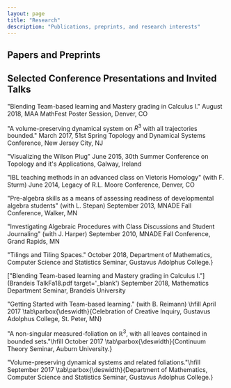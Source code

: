 ```yaml
---
layout: page
title: "Research"
description: "Publications, preprints, and research interests"
---
```


## Papers and Preprints


## Selected Conference Presentations and Invited Talks

"Blending Team-based learning and Mastery grading in Calculus I." August 2018, MAA MathFest Poster Session, Denver, CO

"A volume-preserving dynamical system on $R^3$ with all trajectories bounded." March 2017, 51st Spring Topology and Dynamical Systems Conference, New Jersey City, NJ

"Visualizing the Wilson Plug" June 2015, 30th Summer Conference on Topology and it's Applications, Galway, Ireland

"IBL teaching methods in an advanced class on Vietoris Homology" (with F. Sturm) June 2014, Legacy of R.L. Moore Conference, Denver, CO

"Pre-algebra skills as a means of assessing readiness of developmental algebra students" (with L. Stepan) September 2013, MNADE Fall Conference, Walker, MN

"Investigating Algebraic Procedures with Class Discussions and Student Journaling" (with J. Harper) September 2010, MNADE Fall Conference, Grand Rapids, MN

"Tilings and Tiling Spaces." October 2018, Department of Mathematics, Computer Science  and Statistics Seminar, Gustavus Adolphus College.}

["Blending Team-based learning and Mastery grading in Calculus I."](Brandeis TalkFa18.pdf target='_blank') September 2018, Mathematics Department Seminar, Brandeis University

"Getting Started with Team-based learning." (with B. Reimann) \hfill April 2017 \tab\parbox{\deswidth}{Celebration of Creative Inquiry, Gustavus Adolphus College, St. Peter, MN}

"A non-singular measured-foliation on $\mathbb{R}^3$, with all leaves contained in bounded sets."\hfill October 2017
\tab\parbox{\deswidth}{Continuum Theory Seminar, Auburn University.}

"Volume-preserving dynamical systems and related foliations."\hfill September 2017
\tab\parbox{\deswidth}{Department of Mathematics, Computer Science  and Statistics Seminar, Gustavus Adolphus College.}



